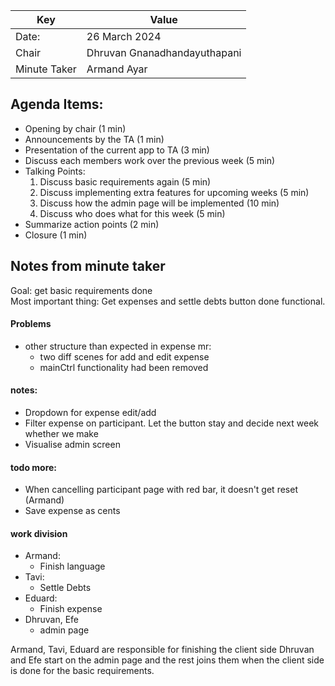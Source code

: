 | Key          | Value                        |
|--------------|------------------------------|
| Date:        | 26 March 2024                |
| Chair        | Dhruvan Gnanadhandayuthapani |
| Minute Taker | Armand Ayar                  |

## Agenda Items:
- Opening by chair (1 min)
- Announcements by the TA (1 min)
- Presentation of the current app to TA (3 min)
- Discuss each members work over the previous week (5 min)
- Talking Points:
  1. Discuss basic requirements again (5 min)
  2. Discuss implementing extra features for upcoming weeks (5 min)
  3. Discuss how the admin page will be implemented (10 min)
  4. Discuss who does what for this week (5 min)
- Summarize action points (2 min)
- Closure (1 min)

## Notes from minute taker
Goal: get basic requirements done <br>
Most important thing: Get expenses and settle debts button done functional.

#### Problems
- other structure than expected in expense mr:
  - two diff scenes for add and edit expense
  - mainCtrl functionality had been removed


#### notes:
- Dropdown for expense edit/add
- Filter expense on participant. Let the button stay and decide next week whether we make
- Visualise admin screen

#### todo more:
- When cancelling participant page with red bar, it doesn't get reset (Armand)
- Save expense as cents

#### work division
- Armand:
  - Finish language
- Tavi:
  - Settle Debts
- Eduard:
  - Finish expense
- Dhruvan, Efe
  - admin page

Armand, Tavi, Eduard are responsible for finishing the client side
Dhruvan and Efe start on the admin page and the rest joins them when the client side is done for the basic requirements.